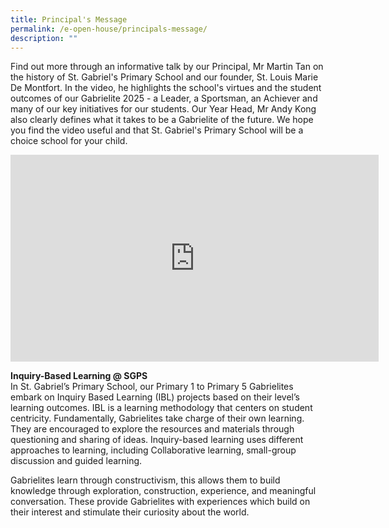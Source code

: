 ```yaml
---
title: Principal's Message
permalink: /e-open-house/principals-message/
description: ""
---
```

Find out more through an informative talk by our Principal, Mr Martin Tan on the history of St. Gabriel's Primary School and our founder, St. Louis Marie De Montfort. In the video, he highlights the school's virtues and the student outcomes of our Gabrielite 2025 - a Leader, a Sportsman, an Achiever and many of our key initiatives for our students. Our Year Head, Mr Andy Kong also clearly defines what it takes to be a Gabrielite of the future. We hope you find the video useful and that St. Gabriel's Primary School will be a choice school for your child.

<center><iframe width="589" height="331" src="https://www.youtube.com/embed/I8is3GpGtWs" title="Principal's Introduction" frameborder="0" allow="accelerometer; autoplay; clipboard-write; encrypted-media; gyroscope; picture-in-picture" allowfullscreen></iframe></center>

**Inquiry-Based Learning @ SGPS**   
In St. Gabriel’s Primary School, our Primary 1 to Primary 5 Gabrielites embark on Inquiry Based Learning (IBL) projects based on their level’s learning outcomes. IBL is a learning methodology that centers on student centricity. Fundamentally, Gabrielites take charge of their own learning. They are encouraged to explore the resources and materials through questioning and sharing of ideas. Inquiry-based learning uses different approaches to learning, including Collaborative learning, small-group discussion and guided learning.   

  

Gabrielites learn through constructivism, this allows them to build knowledge through exploration, construction, experience, and meaningful conversation. These provide Gabrielites with experiences which build on their interest and stimulate their curiosity about the world.